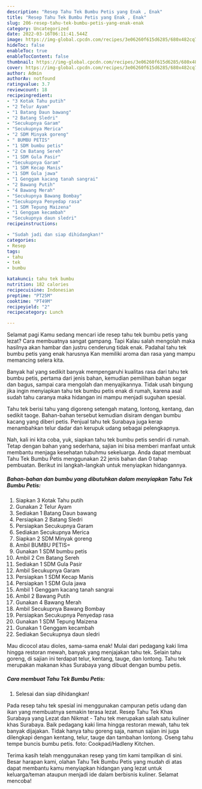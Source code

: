 ```yaml
---
description: "Resep Tahu Tek Bumbu Petis yang Enak , Enak"
title: "Resep Tahu Tek Bumbu Petis yang Enak , Enak"
slug: 206-resep-tahu-tek-bumbu-petis-yang-enak-enak
category: Uncategorized
date: 2022-03-16T06:11:41.544Z
image: https://img-global.cpcdn.com/recipes/3e06260f615d6285/680x482cq70/tahu-tek-bumbu-petis-foto-resep-utama.jpg
hideToc: false
enableToc: true
enableTocContent: false
thumbnail: https://img-global.cpcdn.com/recipes/3e06260f615d6285/680x482cq70/tahu-tek-bumbu-petis-foto-resep-utama.jpg
cover: https://img-global.cpcdn.com/recipes/3e06260f615d6285/680x482cq70/tahu-tek-bumbu-petis-foto-resep-utama.jpg
author: Admin
authorAv: notfound
ratingvalue: 3.7
reviewcount: 18
recipeingredient:
- "3 Kotak Tahu putih"
- "2 Telur Ayam"
- "1 Batang Daun bawang"
- "2 Batang Sledri"
- "Secukupnya Garam"
- "Secukupnya Merica"
- "2 SDM Minyak goreng"
- " BUMBU PETIS"
- "1 SDM bumbu petis"
- "2 Cm Batang Sereh"
- "1 SDM Gula Pasir"
- "Secukupnya Garam"
- "1 SDM Kecap Manis"
- "1 SDM Gula jawa"
- "1 Genggam kacang tanah sangrai"
- "2 Bawang Putih"
- "4 Bawang Merah"
- "Secukupnya Bawang Bombay"
- "Secukupnya Penyedap rasa"
- "1 SDM Tepung Maizena"
- "1 Genggam kecambah"
- "Secukupnya daun sledri"
recipeinstructions:

- "Sudah jadi dan siap dihidangkan!"
categories:
- Resep
tags:
- tahu
- tek
- bumbu

katakunci: tahu tek bumbu 
nutrition: 182 calories
recipecuisine: Indonesian
preptime: "PT25M"
cooktime: "PT49M"
recipeyield: "2"
recipecategory: Lunch

---
```



Selamat pagi Kamu sedang mencari ide resep tahu tek bumbu petis yang lezat? Cara membuatnya sangat gampang. Tapi Kalau salah mengolah maka hasilnya akan hambar dan justru cenderung tidak enak. Padahal tahu tek bumbu petis yang enak harusnya Kan memiliki aroma dan rasa yang mampu memancing selera kita.


Banyak hal yang sedikit banyak mempengaruhi kualitas rasa dari tahu tek bumbu petis, pertama dari jenis bahan, kemudian pemilihan bahan segar dan bagus, sampai cara mengolah dan menyajikannya. Tidak usah bingung jika ingin menyiapkan tahu tek bumbu petis enak di rumah, karena asal sudah tahu caranya maka hidangan ini mampu menjadi suguhan spesial.

Tahu tek berisi tahu yang digoreng setengah matang, lontong, kentang, dan sedikit taoge. Bahan-bahan tersebut kemudian disiram dengan bumbu kacang yang diberi petis. Penjual tahu tek Surabaya juga kerap menambahkan telur dadar dan kerupuk udang sebagai pelengkapnya.


Nah, kali ini kita coba, yuk, siapkan tahu tek bumbu petis sendiri di rumah. Tetap dengan bahan yang sederhana, sajian ini bisa memberi manfaat untuk membantu menjaga kesehatan tubuhmu sekeluarga. Anda dapat membuat Tahu Tek Bumbu Petis menggunakan 22 jenis bahan dan 0 tahap pembuatan. Berikut ini langkah-langkah untuk menyiapkan hidangannya.

<!--inarticleads1-->

##### Bahan-bahan dan bumbu yang dibutuhkan dalam menyiapkan Tahu Tek Bumbu Petis:

1. Siapkan 3 Kotak Tahu putih
1. Gunakan 2 Telur Ayam
1. Sediakan 1 Batang Daun bawang
1. Persiapkan 2 Batang Sledri
1. Persiapkan Secukupnya Garam
1. Sediakan Secukupnya Merica
1. Siapkan 2 SDM Minyak goreng
1. Ambil  BUMBU PETIS=
1. Gunakan 1 SDM bumbu petis
1. Ambil 2 Cm Batang Sereh
1. Sediakan 1 SDM Gula Pasir
1. Ambil Secukupnya Garam
1. Persiapkan 1 SDM Kecap Manis
1. Persiapkan 1 SDM Gula jawa
1. Ambil 1 Genggam kacang tanah sangrai
1. Ambil 2 Bawang Putih
1. Gunakan 4 Bawang Merah
1. Ambil Secukupnya Bawang Bombay
1. Persiapkan Secukupnya Penyedap rasa
1. Gunakan 1 SDM Tepung Maizena
1. Gunakan 1 Genggam kecambah
1. Sediakan Secukupnya daun sledri


Mau dicocol atau dioles, sama-sama enak! Mulai dari pedagang kaki lima hingga restoran mewah, banyak yang menjajakan tahu tek. Selain tahu goreng, di sajian ini terdapat telur, kentang, tauge, dan lontong. Tahu tek merupakan makanan khas Surabaya yang dibuat dengan bumbu petis. 

<!--inarticleads2-->

##### Cara membuat Tahu Tek Bumbu Petis:


1. Selesai dan siap dihidangkan!

Pada resep tahu tek spesial ini menggunakan campuran petis udang dan ikan yang membuatnya semakin terasa lezat. Resep Tahu Tek Khas Surabaya yang Lezat dan Nikmat - Tahu tek merupakan salah satu kuliner khas Surabaya. Baik pedagang kaki lima hingga restoran mewah, tahu tek banyak dijajakan. Tidak hanya tahu goreng saja, namun sajian ini juga dilengkapi dengan kentang, telur, tauge dan tambahan lontong. Oseng tahu tempe buncis bumbu petis. foto: Cookpad/Hadleny Kitchen. 

Terima kasih telah menggunakan resep yang tim kami tampilkan di sini. Besar harapan kami, olahan Tahu Tek Bumbu Petis yang mudah di atas dapat membantu kamu menyiapkan hidangan yang lezat untuk keluarga/teman ataupun menjadi ide dalam berbisnis kuliner. Selamat mencoba!
